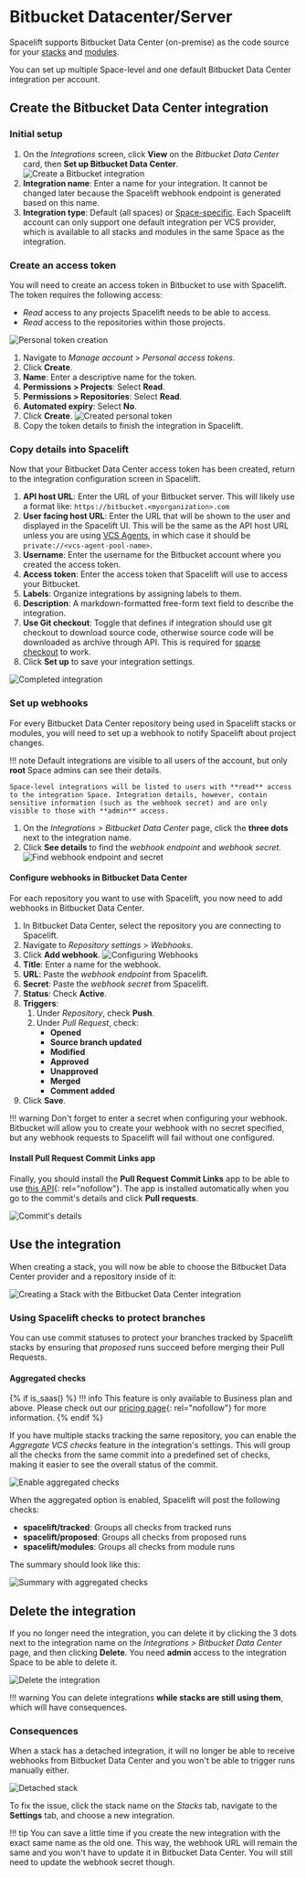 # Bitbucket Datacenter/Server

Spacelift supports Bitbucket Data Center (on-premise) as the code source for your [stacks](../../concepts/stack/README.md) and [modules](../../vendors/terraform/module-registry.md).

You can set up multiple Space-level and one default Bitbucket Data Center integration per account.

## Create the Bitbucket Data Center integration

### Initial setup

1. On the _Integrations_ screen, click **View** on the _Bitbucket Data Center_ card, then **Set up Bitbucket Data Center**.
    ![Create a Bitbucket integration](<../../assets/screenshots/BitbucketDatacenter_create_form.png>)
2. **Integration name**: Enter a name for your integration. It cannot be changed later because the Spacelift webhook endpoint is generated based on this name.
3. **Integration type**: Default (all spaces) or [Space-specific](../../concepts/spaces/README.md). Each Spacelift account can only support one default integration per VCS provider, which is available to all stacks and modules in the same Space as the integration.

### Create an access token

You will need to create an access token in Bitbucket to use with Spacelift. The token requires the following access:

- _Read_ access to any projects Spacelift needs to be able to access.
- _Read_ access to the repositories within those projects.

![Personal token creation](<../../assets/screenshots/image (65).png>)

1. Navigate to _Manage account_ > _Personal access tokens_.
2. Click **Create**.
3. **Name**: Enter a descriptive name for the token.
4. **Permissions > Projects**: Select **Read**.
5. **Permissions > Repositories**: Select **Read**.
6. **Automated expiry**: Select **No**.
7. Click **Create**.
    ![Created personal token](<../../assets/screenshots/image (66).png>)
8. Copy the token details to finish the integration in Spacelift.

### Copy details into Spacelift

Now that your Bitbucket Data Center access token has been created, return to the integration configuration screen in Spacelift.

1. **API host URL**: Enter the URL of your Bitbucket server. This will likely use a format like: `https://bitbucket.<myorganization>.com`
2. **User facing host URL**: Enter the URL that will be shown to the user and displayed in the Spacelift UI. This will be the same as the API host URL unless you are using [VCS Agents](../../concepts/vcs-agent-pools.md), in which case it should be `private://<vcs-agent-pool-name>`.
3. **Username**: Enter the username for the Bitbucket account where you created the access token.
4. **Access token**: Enter the access token that Spacelift will use to access your Bitbucket.
5. **Labels**: Organize integrations by assigning labels to them.
6. **Description**: A markdown-formatted free-form text field to describe the integration.
7. **Use Git checkout**: Toggle that defines if integration should use git checkout to download source code, otherwise source code will be downloaded as archive through API. This is required for [sparse checkout](../../concepts/stack/stack-settings.md#git-sparse-checkout-paths) to work.
8. Click **Set up** to save your integration settings.

![Completed integration](<../../assets/screenshots/BitbucketDatacenter_save_form.png>)

### Set up webhooks

For every Bitbucket Data Center repository being used in Spacelift stacks or modules, you will need to set up a webhook to notify Spacelift about project changes.

!!! note
    Default integrations are visible to all users of the account, but only **root** Space admins can see their details.

    Space-level integrations will be listed to users with **read** access to the integration Space. Integration details, however, contain sensitive information (such as the webhook secret) and are only visible to those with **admin** access.

1. On the _Integrations > Bitbucket Data Center_ page, click the **three dots** next to the integration name.
2. Click **See details** to find the _webhook endpoint_ and _webhook secret_.
    ![Find webhook endpoint and secret](<../../assets/screenshots/BitbucketDatacenter_details.png>)

#### Configure webhooks in Bitbucket Data Center

For each repository you want to use with Spacelift, you now need to add webhooks in Bitbucket Data Center.

1. In Bitbucket Data Center, select the repository you are connecting to Spacelift.
2. Navigate to _Repository settings_ > _Webhooks_.
3. Click **Add webhook**.
    ![Configuring Webhooks](<../../assets/screenshots/bitbucket-datacenter-webhook-settings.png>)
4. **Title**: Enter a name for the webhook.
5. **URL**: Paste the _webhook endpoint_ from Spacelift.
6. **Secret**: Paste the _webhook secret_ from Spacelift.
7. **Status**: Check **Active**.
8. **Triggers**:
      1. Under _Repository_, check **Push**.
      2. Under _Pull Request_, check:
         - **Opened**
         - **Source branch updated**
         - **Modified**
         - **Approved**
         - **Unapproved**
         - **Merged**
         - **Comment added**
9. Click **Save**.

!!! warning
    Don't forget to enter a secret when configuring your webhook. Bitbucket will allow you to create your webhook with no secret specified, but any webhook requests to Spacelift will fail without one configured.

#### Install Pull Request Commit Links app

Finally, you should install the **Pull Request Commit Links** app to be able to use [this API](https://developer.atlassian.com/bitbucket/api/2/reference/resource/repositories/%7Bworkspace%7D/%7Brepo_slug%7D/commit/%7Bcommit%7D/pullrequests){: rel="nofollow"}. The app is installed automatically when you go to the commit's details and click **Pull requests**.

![Commit's details](<../../assets/screenshots/Screenshot from 2021-06-15 11-19-56.png>)

## Use the integration

When creating a stack, you will now be able to choose the Bitbucket Data Center provider and a repository inside of it:

![Creating a Stack with the Bitbucket Data Center integration](<../../assets/screenshots/BitbucketDatacenter_create_stack.png>)

### Using Spacelift checks to protect branches

You can use commit statuses to protect your branches tracked by Spacelift stacks by ensuring that _proposed_ runs succeed before merging their Pull Requests.

#### Aggregated checks

{% if is_saas() %}
!!! info
    This feature is only available to Business plan and above. Please check out our [pricing page](https://spacelift.io/pricing){: rel="nofollow"} for more information.
{% endif %}

If you have multiple stacks tracking the same repository, you can enable the _Aggregate VCS checks_ feature in the integration's settings. This will group all the checks from the same commit into a predefined set of checks, making it easier to see the overall status of the commit.

![Enable aggregated checks](<../../assets/screenshots/aggregated-checks-bitbucketserver-settings.png>)

When the aggregated option is enabled, Spacelift will post the following checks:

- **spacelift/tracked**: Groups all checks from tracked runs
- **spacelift/proposed**: Groups all checks from proposed runs
- **spacelift/modules**: Groups all checks from module runs

The summary should look like this:

![Summary with aggregated checks](<../../assets/screenshots/aggregated-checks-bitbucketserver-summary.png>)

## Delete the integration

If you no longer need the integration, you can delete it by clicking the 3 dots next to the integration name on the _Integrations > Bitbucket Data Center_ page, and then clicking **Delete**. You need **admin** access to the integration Space to be able to delete it.

![Delete the integration](<../../assets/screenshots/BitbucketDatacenter_deletion_button.png>)

!!! warning
    You can delete integrations **while stacks are still using them**, which will have consequences.

### Consequences

When a stack has a detached integration, it will no longer be able to receive webhooks from Bitbucket Data Center and you won't be able to trigger runs manually either.

![Detached stack](<../../assets/screenshots/BitbucketDatacenter_detached_stack.png>)

To fix the issue, click the stack name on the _Stacks_ tab, navigate to the **Settings** tab, and choose a new integration.

!!! tip
    You can save a little time if you create the new integration with the exact same name as the old one. This way, the webhook URL will remain the same and you won't have to update it in Bitbucket Data Center. You will still need to update the webhook secret though.
